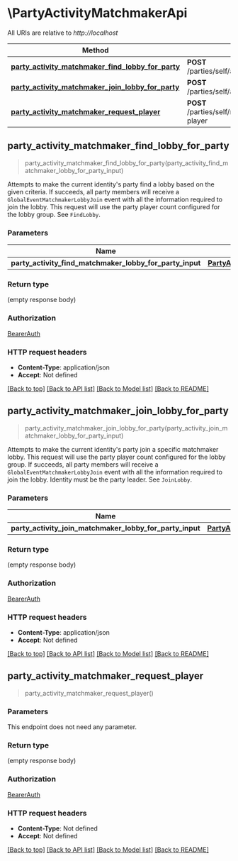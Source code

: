 # \PartyActivityMatchmakerApi

All URIs are relative to *http://localhost*

Method | HTTP request | Description
------------- | ------------- | -------------
[**party_activity_matchmaker_find_lobby_for_party**](PartyActivityMatchmakerApi.md#party_activity_matchmaker_find_lobby_for_party) | **POST** /parties/self/activity/matchmaker/lobbies/find | 
[**party_activity_matchmaker_join_lobby_for_party**](PartyActivityMatchmakerApi.md#party_activity_matchmaker_join_lobby_for_party) | **POST** /parties/self/activity/matchmaker/lobbies/join | 
[**party_activity_matchmaker_request_player**](PartyActivityMatchmakerApi.md#party_activity_matchmaker_request_player) | **POST** /parties/self/members/self/matchmaker/request-player | 



## party_activity_matchmaker_find_lobby_for_party

> party_activity_matchmaker_find_lobby_for_party(party_activity_find_matchmaker_lobby_for_party_input)


Attempts to make the current identity's party find a lobby based on the given criteria. If succeeds, all party members will receive a `GlobalEventMatchmakerLobbyJoin` event with all the information required to join the lobby. This request will use the party player count configured for the lobby group. See `FindLobby`.

### Parameters


Name | Type | Description  | Required | Notes
------------- | ------------- | ------------- | ------------- | -------------
**party_activity_find_matchmaker_lobby_for_party_input** | [**PartyActivityFindMatchmakerLobbyForPartyInput**](PartyActivityFindMatchmakerLobbyForPartyInput.md) |  | [required] |

### Return type

 (empty response body)

### Authorization

[BearerAuth](../README.md#BearerAuth)

### HTTP request headers

- **Content-Type**: application/json
- **Accept**: Not defined

[[Back to top]](#) [[Back to API list]](../README.md#documentation-for-api-endpoints) [[Back to Model list]](../README.md#documentation-for-models) [[Back to README]](../README.md)


## party_activity_matchmaker_join_lobby_for_party

> party_activity_matchmaker_join_lobby_for_party(party_activity_join_matchmaker_lobby_for_party_input)


Attempts to make the current identity's party join a specific matchmaker lobby. This request will use the party player count configured for the lobby group. If succeeds, all party members will receive a `GlobalEventMatchmakerLobbyJoin` event with all the information required to join the lobby. Identity must be the party leader. See `JoinLobby`.

### Parameters


Name | Type | Description  | Required | Notes
------------- | ------------- | ------------- | ------------- | -------------
**party_activity_join_matchmaker_lobby_for_party_input** | [**PartyActivityJoinMatchmakerLobbyForPartyInput**](PartyActivityJoinMatchmakerLobbyForPartyInput.md) |  | [required] |

### Return type

 (empty response body)

### Authorization

[BearerAuth](../README.md#BearerAuth)

### HTTP request headers

- **Content-Type**: application/json
- **Accept**: Not defined

[[Back to top]](#) [[Back to API list]](../README.md#documentation-for-api-endpoints) [[Back to Model list]](../README.md#documentation-for-models) [[Back to README]](../README.md)


## party_activity_matchmaker_request_player

> party_activity_matchmaker_request_player()


### Parameters

This endpoint does not need any parameter.

### Return type

 (empty response body)

### Authorization

[BearerAuth](../README.md#BearerAuth)

### HTTP request headers

- **Content-Type**: Not defined
- **Accept**: Not defined

[[Back to top]](#) [[Back to API list]](../README.md#documentation-for-api-endpoints) [[Back to Model list]](../README.md#documentation-for-models) [[Back to README]](../README.md)

